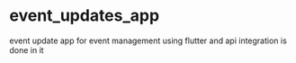 # event_updates_app
 event update app for event management using flutter and api integration is done in it
